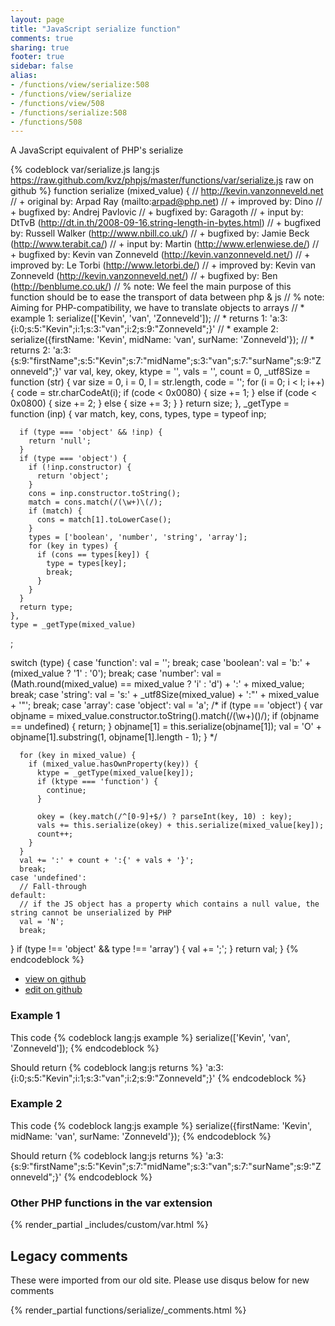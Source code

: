 ```yaml
---
layout: page
title: "JavaScript serialize function"
comments: true
sharing: true
footer: true
sidebar: false
alias:
- /functions/view/serialize:508
- /functions/view/serialize
- /functions/view/508
- /functions/serialize:508
- /functions/508
---
```

<!-- Generated by Rakefile:build -->
A JavaScript equivalent of PHP's serialize

{% codeblock var/serialize.js lang:js https://raw.github.com/kvz/phpjs/master/functions/var/serialize.js raw on github %}
function serialize (mixed_value) {
  // http://kevin.vanzonneveld.net
  // +   original by: Arpad Ray (mailto:arpad@php.net)
  // +   improved by: Dino
  // +   bugfixed by: Andrej Pavlovic
  // +   bugfixed by: Garagoth
  // +      input by: DtTvB (http://dt.in.th/2008-09-16.string-length-in-bytes.html)
  // +   bugfixed by: Russell Walker (http://www.nbill.co.uk/)
  // +   bugfixed by: Jamie Beck (http://www.terabit.ca/)
  // +      input by: Martin (http://www.erlenwiese.de/)
  // +   bugfixed by: Kevin van Zonneveld (http://kevin.vanzonneveld.net/)
  // +   improved by: Le Torbi (http://www.letorbi.de/)
  // +   improved by: Kevin van Zonneveld (http://kevin.vanzonneveld.net/)
  // +   bugfixed by: Ben (http://benblume.co.uk/)
  // %          note: We feel the main purpose of this function should be to ease the transport of data between php & js
  // %          note: Aiming for PHP-compatibility, we have to translate objects to arrays
  // *     example 1: serialize(['Kevin', 'van', 'Zonneveld']);
  // *     returns 1: 'a:3:{i:0;s:5:"Kevin";i:1;s:3:"van";i:2;s:9:"Zonneveld";}'
  // *     example 2: serialize({firstName: 'Kevin', midName: 'van', surName: 'Zonneveld'});
  // *     returns 2: 'a:3:{s:9:"firstName";s:5:"Kevin";s:7:"midName";s:3:"van";s:7:"surName";s:9:"Zonneveld";}'
  var val, key, okey,
    ktype = '', vals = '', count = 0,
    _utf8Size = function (str) {
      var size = 0,
        i = 0,
        l = str.length,
        code = '';
      for (i = 0; i < l; i++) {
        code = str.charCodeAt(i);
        if (code < 0x0080) {
          size += 1;
        }
        else if (code < 0x0800) {
          size += 2;
        }
        else {
          size += 3;
        }
      }
      return size;
    },
    _getType = function (inp) {
      var match, key, cons, types, type = typeof inp;

      if (type === 'object' && !inp) {
        return 'null';
      }
      if (type === 'object') {
        if (!inp.constructor) {
          return 'object';
        }
        cons = inp.constructor.toString();
        match = cons.match(/(\w+)\(/);
        if (match) {
          cons = match[1].toLowerCase();
        }
        types = ['boolean', 'number', 'string', 'array'];
        for (key in types) {
          if (cons == types[key]) {
            type = types[key];
            break;
          }
        }
      }
      return type;
    },
    type = _getType(mixed_value)
  ;

  switch (type) {
    case 'function':
      val = '';
      break;
    case 'boolean':
      val = 'b:' + (mixed_value ? '1' : '0');
      break;
    case 'number':
      val = (Math.round(mixed_value) == mixed_value ? 'i' : 'd') + ':' + mixed_value;
      break;
    case 'string':
      val = 's:' + _utf8Size(mixed_value) + ':"' + mixed_value + '"';
      break;
    case 'array': case 'object':
      val = 'a';
  /*
        if (type == 'object') {
          var objname = mixed_value.constructor.toString().match(/(\w+)\(\)/);
          if (objname == undefined) {
            return;
          }
          objname[1] = this.serialize(objname[1]);
          val = 'O' + objname[1].substring(1, objname[1].length - 1);
        }
        */

      for (key in mixed_value) {
        if (mixed_value.hasOwnProperty(key)) {
          ktype = _getType(mixed_value[key]);
          if (ktype === 'function') {
            continue;
          }

          okey = (key.match(/^[0-9]+$/) ? parseInt(key, 10) : key);
          vals += this.serialize(okey) + this.serialize(mixed_value[key]);
          count++;
        }
      }
      val += ':' + count + ':{' + vals + '}';
      break;
    case 'undefined':
      // Fall-through
    default:
      // if the JS object has a property which contains a null value, the string cannot be unserialized by PHP
      val = 'N';
      break;
  }
  if (type !== 'object' && type !== 'array') {
    val += ';';
  }
  return val;
}
{% endcodeblock %}

 - [view on github](https://github.com/kvz/phpjs/blob/master/functions/var/serialize.js)
 - [edit on github](https://github.com/kvz/phpjs/edit/master/functions/var/serialize.js)

### Example 1
This code
{% codeblock lang:js example %}
serialize(['Kevin', 'van', 'Zonneveld']);
{% endcodeblock %}

Should return
{% codeblock lang:js returns %}
'a:3:{i:0;s:5:"Kevin";i:1;s:3:"van";i:2;s:9:"Zonneveld";}'
{% endcodeblock %}

### Example 2
This code
{% codeblock lang:js example %}
serialize({firstName: 'Kevin', midName: 'van', surName: 'Zonneveld'});
{% endcodeblock %}

Should return
{% codeblock lang:js returns %}
'a:3:{s:9:"firstName";s:5:"Kevin";s:7:"midName";s:3:"van";s:7:"surName";s:9:"Zonneveld";}'
{% endcodeblock %}


### Other PHP functions in the var extension
{% render_partial _includes/custom/var.html %}
## Legacy comments
These were imported from our old site. Please use disqus below for new comments
<div style="overflow-y: scroll; max-height: 500px;">
{% render_partial functions/serialize/_comments.html %}
</div>
